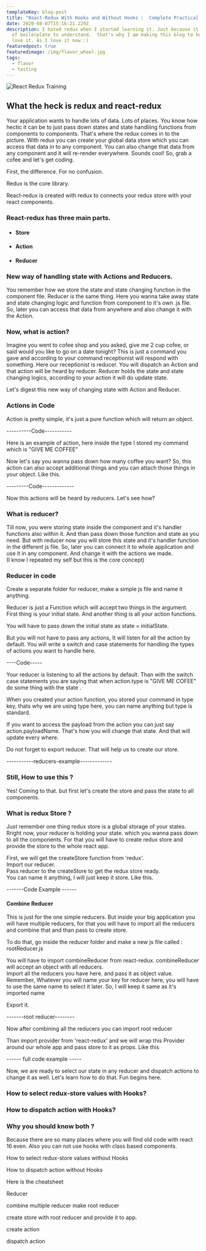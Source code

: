```yaml
---
templateKey: blog-post
title: "React-Redux With Hooks and Without Hooks :  Complete Practical Guide "
date: 2020-08-07T15:16:21.229Z
description: I hated redux when I started learning it. Just because it has lots
  of boilerplate to understand.  that's why I am making this blog to help you
  love it. As I love it now :)
featuredpost: true
featuredimage: /img/flavor_wheel.jpg
tags:
  - flavor
  - tasting
---
```

![React Redux Training](/img/flavor_wheel.jpg "React Redux Training")

## What the heck is redux and react-redux

Your application wants to handle lots of data. Lots of places. You know how hectic it can be to just pass down states and state handliing functions from components to components. That's where the redux comes in to the picture. With redux you can create your global data store which you can access that data in to any component. You can also change that data from any component and it will re-render everywhere. Sounds cool! So, grab a cofee and let's get coding. 

First, the difference. For no confusion. 

Redux is the core library.

React-redux is created with redux to connects your redux store with your  react components.

### React-redux has three main parts.

* #### Store
* #### Action
* #### Reducer

### New way of handling state with Actions and Reducers.

You remember how we store the state and state changing function in the component file. Reducer is the same thing. Here you wanna take away state and state changing logic and function from component to it's own .js file. So, later you can access that data from anywhere and also change it with the Action.

### Now, what is action?

Imagine you went to cofee shop and you asked, give me 2 cup cofee, or said would you like to go on a date tonight? This is just a command you gave and according to your command receptionist will respond with something. Here our receptionist is reducer. You will dispatch an Action and that action will be heard by reducer. Reducer holds the state and state changing logics, according to your action it will do update state.

Let's digest this new way of changing state with Action and Reducer. 

### Actions in Code

Action is pretty simple, it's just a pure function which will return an object. 

\----------Code-----------

Here is an example of action, here inside the type I stored my command which is "GIVE ME COFFEE"

Now let's say you wanna pass down how many coffee you want? So, this action can also accept additional things and you can attach those things in your object. Like this.

\---------Code-------------

Now this actions will be heard by reducers. Let's see how?

### What is reducer?

Till now, you were storing state inside the component and it's handler functions also within it. And than pass down those function and state as you need. But with reducer now you will store this state and it's handler function in the different js file. So, later you can connect it to whole application and use it in any component. And change it with the actions we made.\
(I know I repeated my self but this is the core concept)

### Reducer in code

Create a separate folder for reducer, make a simple js file and name it anything.

Reducer is just a Function which will accept two things in the argument. First thing is your initial state. And another thing is all your action functions. 

You will have to pass down the initial state as state = initialState. 

But you will not have to pass any actions, It will listen for all the action by default. You will write a switch and case statements for handling the types of actions you want to handle here. 

\----Code-----

Your reducer is listening to all the actions by default. Than with the switch case statements you are saying that when action.type is "GIVE ME COFEE" do some thing with the state .

When you created your action function, you stored your command in type key, thats why we are using type here,  you can name anything but type is standard.

If you want to access the payload from the action you can just say action.payloadName. That's how you will change that state. And that will update every where. 

Do not forget to export reducer. That will help us to create our store.

\-----------reducers-example-------------

### Still, How to use this ?

Yes! Coming to that. but first let's create the store and pass the state to all components. 

### What is redux Store ?

Just remember one thing redux store is a global storage of your states. Rright now, your reducer is holding your state. which you wanna pass down to all the components. For that you will have to create redux store and provide the store to the whole react app.

First, we will get the createStore function from 'redux'.\
Import our reducer.\
Pass reducer to the createStore to get the redux store ready. \
You can name it anything, I will just keep it store. Like this.

\-------Code Example ------ 

#### Combine Reducer

This is just for the one simple reducers. But inside your big application you will have multiple reducers, for that you will have to import all the reducers and combine that and than pass to create store.

To do that, go inside the reducer folder and make a new js file called : rootReducer.js

You will have to import combineReducer from react-redux. combineReducer will accept an object with all reducers. \
Import all the reducers you have here. and pass it as object value. \
Remember, Whatever you will name your key for reducer here, you will have to use the same name to select it later. So, I will keep it same as it's imported name

Export it.

\-------root reducer--------

Now after combining all the reducers you can import root reducer



Than import provider from 'react-redux' and we will wrap this Provider around our whole app and pass store to it as props. Like this 

\------ full code example -----

Now, we are ready to select our state in any reducer and dispatch actions to change it as well. Let's learn how to do that. Fun begins here.

### How to select redux-store values with Hooks?



### How to dispatch action with Hooks?



### Why you should know both ? 

Because there are so many places where you will find old code with react   16 even. Also you can not use hooks with class based components. 

How to select redux-store values without Hooks

How to dispatch action without Hooks



Here is the cheatsheet

Reducer

combine multiple reducer make root reducer

create store with root reducer and provide it to app.

create action

dispatch action